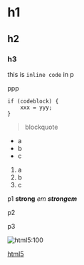 # h1
## h2
### h3

 this is `inline code` in p

 ppp

```
if (codeblock) {
    xxx = yyy;
}
```

> blockquote

* a
* b
* c

1. a
2. b
3. c

 p1 **strong** *em* ***strongem***

 p2

 p3

 ![html5:100](https://upload.wikimedia.org/wikipedia/commons/thumb/6/61/HTML5_logo_and_wordmark.svg/800px-HTML5_logo_and_wordmark.svg.png)

 [html5](https://upload.wikimedia.org/wikipedia/commons/thumb/6/61/HTML5_logo_and_wordmark.svg/800px-HTML5_logo_and_wordmark.svg.png)
